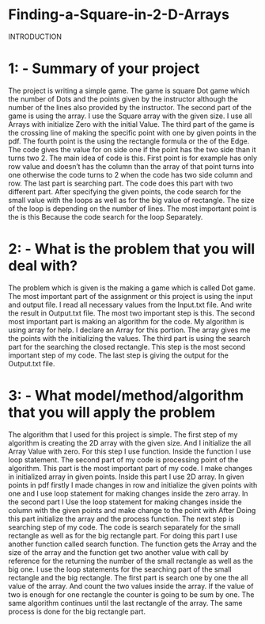 # Finding-a-Square-in-2-D-Arrays
INTRODUCTION
# 1: - Summary of your project 
The project is writing a simple game. The game is square Dot game which the number of Dots and the points given by the instructor although the number of the lines also provided by the instructor. The second part of the game is using the array. I use the Square array with the given size. I use all Arrays with initialize Zero with the initial Value. The third part of the game is the crossing line of making the specific point with one by given points in the pdf. The fourth point is the using the rectangle formula or the of the Edge. The code gives the value for on side one if the point has the two side than it turns two 2. The main idea of code is this. First point is for example has only row value and doesn’t has the column than the array of that point turns into one otherwise the code turns to 2 when the code has two side column and row. The last part is searching part. The code does this part with two different part. After specifying the given points, the code search for the small value with the loops as well as for the big value of rectangle. The size of the loop is depending on the number of lines. The most important point is the is this Because the code search for the loop Separately. 

# 2: - What is the problem that you will deal with?
The problem which is given is the making a game which is called Dot game. The most important part of the assignment or this project is using the input and output file. I read all necessary values from the Input.txt file. And write the result in Output.txt file. The most two important step is this. The second most important part is making an algorithm for the code. My algorithm is using array for help. I declare an Array for this portion. The array gives me the points with the initializing the values. The third part is using the search part for the searching the closed rectangle. This step is the most second important step of my code. The last step is giving the output for the Output.txt file. 
# 3: - What model/method/algorithm that you will apply the problem
The algorithm that I used for this project is simple. The first step of my algorithm is creating the 2D array with the given size. And I initialize the all Array Value with zero. For this step I use function. Inside the function I use loop statement. The second part of my code is processing point of the algorithm. This part is the most important part of my code. I make changes in initialized array in given points. Inside this part I use 2D array. In given points in pdf firstly I made changes in row and initialize the given points with one and I use loop statement for making changes inside the zero array. In the second part I Use the loop statement for making changes inside the column with the given points and make change to the point with After Doing this part initialize the array and the process function. The next step is searching step of my code. The code is search separately for the small rectangle as well as for the big rectangle part. For doing this part I use another function called search function. The function gets the Array and the size of the array and the function get two another value with call by reference for the returning the number of the small rectangle as well as the big one. I use the loop statements for the searching part of the small rectangle and the big rectangle. The first part is search one by one the all value of the array. And count the two values inside the array. If the value of two is enough for one rectangle the counter is going to be sum by one. The same algorithm continues until the last rectangle of the array. The same process is done for the big rectangle part.


